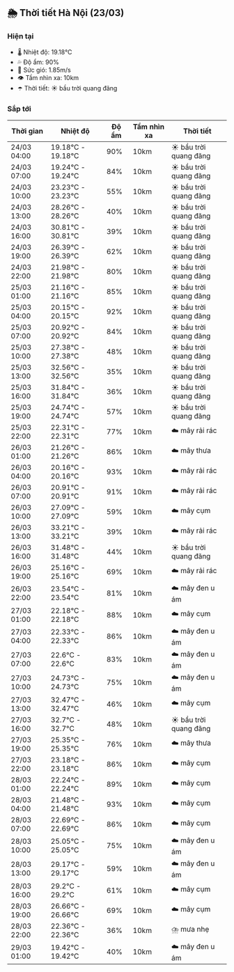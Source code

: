 ## 🌦️ Thời tiết Hà Nội (23/03)

### Hiện tại

- 🌡️ Nhiệt độ: 19.18℃
- 💦 Độ ẩm: 90%
- 💨 Sức gió: 1.85m/s
- 👁️ Tầm nhìn xa: 10km
- ☂️ Thời tiết: ☀️ bầu trời quang đãng

### Sắp tới

| Thời gian | Nhiệt độ | Độ ẩm | Tầm nhìn xa | Thời tiết |
| --- | --- | --- | --- | --- |
| 24/03 04:00 | 19.18℃ - 19.18℃ | 90% | 10km | ☀️ bầu trời quang đãng |
| 24/03 07:00 | 19.24℃ - 19.24℃ | 84% | 10km | ☀️ bầu trời quang đãng |
| 24/03 10:00 | 23.23℃ - 23.23℃ | 55% | 10km | ☀️ bầu trời quang đãng |
| 24/03 13:00 | 28.26℃ - 28.26℃ | 40% | 10km | ☀️ bầu trời quang đãng |
| 24/03 16:00 | 30.81℃ - 30.81℃ | 39% | 10km | ☀️ bầu trời quang đãng |
| 24/03 19:00 | 26.39℃ - 26.39℃ | 62% | 10km | ☀️ bầu trời quang đãng |
| 24/03 22:00 | 21.98℃ - 21.98℃ | 80% | 10km | ☀️ bầu trời quang đãng |
| 25/03 01:00 | 21.16℃ - 21.16℃ | 85% | 10km | ☀️ bầu trời quang đãng |
| 25/03 04:00 | 20.15℃ - 20.15℃ | 92% | 10km | ☀️ bầu trời quang đãng |
| 25/03 07:00 | 20.92℃ - 20.92℃ | 84% | 10km | ☀️ bầu trời quang đãng |
| 25/03 10:00 | 27.38℃ - 27.38℃ | 48% | 10km | ☀️ bầu trời quang đãng |
| 25/03 13:00 | 32.56℃ - 32.56℃ | 35% | 10km | ☀️ bầu trời quang đãng |
| 25/03 16:00 | 31.84℃ - 31.84℃ | 36% | 10km | ☀️ bầu trời quang đãng |
| 25/03 19:00 | 24.74℃ - 24.74℃ | 57% | 10km | ☀️ bầu trời quang đãng |
| 25/03 22:00 | 22.31℃ - 22.31℃ | 77% | 10km | ☁️ mây rải rác |
| 26/03 01:00 | 21.26℃ - 21.26℃ | 86% | 10km | ☁️ mây thưa |
| 26/03 04:00 | 20.16℃ - 20.16℃ | 93% | 10km | ☁️ mây rải rác |
| 26/03 07:00 | 20.91℃ - 20.91℃ | 91% | 10km | ☁️ mây rải rác |
| 26/03 10:00 | 27.09℃ - 27.09℃ | 59% | 10km | ☁️ mây cụm |
| 26/03 13:00 | 33.21℃ - 33.21℃ | 39% | 10km | ☁️ mây rải rác |
| 26/03 16:00 | 31.48℃ - 31.48℃ | 44% | 10km | ☀️ bầu trời quang đãng |
| 26/03 19:00 | 25.16℃ - 25.16℃ | 69% | 10km | ☁️ mây rải rác |
| 26/03 22:00 | 23.54℃ - 23.54℃ | 81% | 10km | ☁️ mây đen u ám |
| 27/03 01:00 | 22.18℃ - 22.18℃ | 88% | 10km | ☁️ mây cụm |
| 27/03 04:00 | 22.33℃ - 22.33℃ | 86% | 10km | ☁️ mây đen u ám |
| 27/03 07:00 | 22.6℃ - 22.6℃ | 83% | 10km | ☁️ mây đen u ám |
| 27/03 10:00 | 24.73℃ - 24.73℃ | 75% | 10km | ☁️ mây đen u ám |
| 27/03 13:00 | 32.47℃ - 32.47℃ | 46% | 10km | ☁️ mây cụm |
| 27/03 16:00 | 32.7℃ - 32.7℃ | 48% | 10km | ☀️ bầu trời quang đãng |
| 27/03 19:00 | 25.35℃ - 25.35℃ | 76% | 10km | ☁️ mây thưa |
| 27/03 22:00 | 23.18℃ - 23.18℃ | 86% | 10km | ☁️ mây cụm |
| 28/03 01:00 | 22.24℃ - 22.24℃ | 89% | 10km | ☁️ mây cụm |
| 28/03 04:00 | 21.48℃ - 21.48℃ | 93% | 10km | ☁️ mây cụm |
| 28/03 07:00 | 22.69℃ - 22.69℃ | 86% | 10km | ☁️ mây cụm |
| 28/03 10:00 | 25.05℃ - 25.05℃ | 75% | 10km | ☁️ mây đen u ám |
| 28/03 13:00 | 29.17℃ - 29.17℃ | 59% | 10km | ☁️ mây đen u ám |
| 28/03 16:00 | 29.2℃ - 29.2℃ | 61% | 10km | ☁️ mây cụm |
| 28/03 19:00 | 26.66℃ - 26.66℃ | 69% | 10km | ☁️ mây cụm |
| 28/03 22:00 | 22.36℃ - 22.36℃ | 36% | 10km | ⛈️ mưa nhẹ |
| 29/03 01:00 | 19.42℃ - 19.42℃ | 40% | 10km | ☁️ mây đen u ám |
